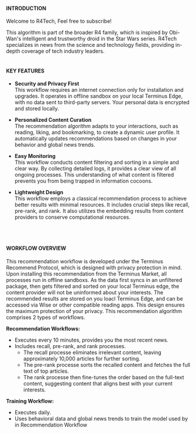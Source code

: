 #### INTRODUCTION

Welcome to R4Tech, Feel free to subscribe!

This algorithm is part of the broader R4 family, which is inspired by Obi-Wan's intelligent and trustworthy droid in the Star Wars series. R4Tech specializes in news from the science and technology fields, providing in-depth coverage of tech industry leaders.
<br>
<br>

#### KEY FEATURES
- **Security and Privacy First** <br> 
This workflow requires an internet connection only for installation and upgrades. It operates in offline sandbox on your local Terminus Edge, with no data sent to third-party servers. Your personal data is encrypted and stored locally.

- **Personalized Content Curation**<br>
The recommendation algorithm adapts to your interactions, such as reading, liking, and bookmarking, to create a dynamic user profile. It automatically updates recommendations based on changes in your behavior and global news trends.

- **Easy Monitoring**<br>
This workflow conducts content filtering and sorting in a simple and clear way. By collecting detailed logs, it provides a clear view of all ongoing processes. This understanding of what content is filtered prevents you from being trapped in information cocoons.

- **Lightweight Design**<br>
This workflow employs a classical recommendation process to achieve better results with minimal resources. It includes crucial steps like recall, pre-rank, and rank. It also utilizes the embedding results from content providers to conserve computational resources.
<br>
<br>

#### WORKFLOW OVERVIEW

This recommendation workflow is developed under the Terminus Recommend Protocol, which is designed with privacy protection in mind. Upon installing this recommendation from the Terminus Market, all processes run in offline sandboxs. As the data first syncs in an unfiltered package, then gets filtered and sorted on your local Terminus edge, the content provider will not be uninformed about your interests. The recommended results are stored on you loacl Terminus Edge, and can be accessed via Wise or other compatible reading apps. This design ensures the maximum protection of your privacy. This recommendation algorithm comprises 2 types of workflows.

**Recommendation Workflows:**
- Executes every 10 minutes, provides you the most recent news.
- Includes recall, pre-rank, and rank processes. 
    - The recall processe eliminates irrelevant content, leaving approximately 10,000 articles for further sorting.
    - The pre-rank processe sorts the recalled content and fetches the full text of top articles. 
    - The rank processe then fine-tunes the order based on the full-text content, suggesting content that aligns best with your current interests.

**Training Workflow:**
- Executes daily.
- Uses behavioral data and global news trends to train the model used by in Recommendation Workflow


